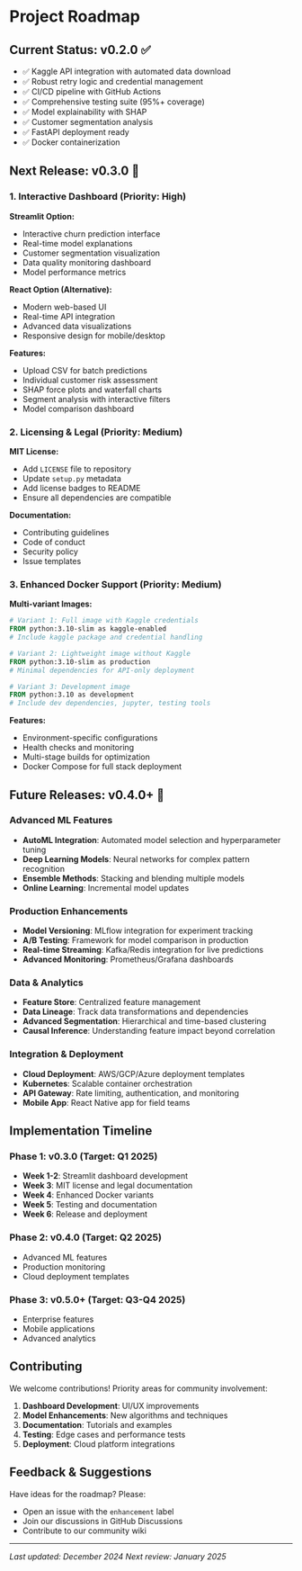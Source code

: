 # Project Roadmap

## Current Status: v0.2.0 ✅

- ✅ Kaggle API integration with automated data download
- ✅ Robust retry logic and credential management
- ✅ CI/CD pipeline with GitHub Actions
- ✅ Comprehensive testing suite (95%+ coverage)
- ✅ Model explainability with SHAP
- ✅ Customer segmentation analysis
- ✅ FastAPI deployment ready
- ✅ Docker containerization

## Next Release: v0.3.0 🎯

### 1. Interactive Dashboard (Priority: High)

**Streamlit Option:**
- Interactive churn prediction interface
- Real-time model explanations
- Customer segmentation visualization
- Data quality monitoring dashboard
- Model performance metrics

**React Option (Alternative):**
- Modern web-based UI
- Real-time API integration
- Advanced data visualizations
- Responsive design for mobile/desktop

**Features:**
- Upload CSV for batch predictions
- Individual customer risk assessment
- SHAP force plots and waterfall charts
- Segment analysis with interactive filters
- Model comparison dashboard

### 2. Licensing & Legal (Priority: Medium)

**MIT License:**
- Add `LICENSE` file to repository
- Update `setup.py` metadata
- Add license badges to README
- Ensure all dependencies are compatible

**Documentation:**
- Contributing guidelines
- Code of conduct
- Security policy
- Issue templates

### 3. Enhanced Docker Support (Priority: Medium)

**Multi-variant Images:**
```dockerfile
# Variant 1: Full image with Kaggle credentials
FROM python:3.10-slim as kaggle-enabled
# Include kaggle package and credential handling

# Variant 2: Lightweight image without Kaggle
FROM python:3.10-slim as production
# Minimal dependencies for API-only deployment

# Variant 3: Development image
FROM python:3.10 as development
# Include dev dependencies, jupyter, testing tools
```

**Features:**
- Environment-specific configurations
- Health checks and monitoring
- Multi-stage builds for optimization
- Docker Compose for full stack deployment

## Future Releases: v0.4.0+ 🚀

### Advanced ML Features
- **AutoML Integration**: Automated model selection and hyperparameter tuning
- **Deep Learning Models**: Neural networks for complex pattern recognition
- **Ensemble Methods**: Stacking and blending multiple models
- **Online Learning**: Incremental model updates

### Production Enhancements
- **Model Versioning**: MLflow integration for experiment tracking
- **A/B Testing**: Framework for model comparison in production
- **Real-time Streaming**: Kafka/Redis integration for live predictions
- **Advanced Monitoring**: Prometheus/Grafana dashboards

### Data & Analytics
- **Feature Store**: Centralized feature management
- **Data Lineage**: Track data transformations and dependencies
- **Advanced Segmentation**: Hierarchical and time-based clustering
- **Causal Inference**: Understanding feature impact beyond correlation

### Integration & Deployment
- **Cloud Deployment**: AWS/GCP/Azure deployment templates
- **Kubernetes**: Scalable container orchestration
- **API Gateway**: Rate limiting, authentication, and monitoring
- **Mobile App**: React Native app for field teams

## Implementation Timeline

### Phase 1: v0.3.0 (Target: Q1 2025)
- **Week 1-2**: Streamlit dashboard development
- **Week 3**: MIT license and legal documentation
- **Week 4**: Enhanced Docker variants
- **Week 5**: Testing and documentation
- **Week 6**: Release and deployment

### Phase 2: v0.4.0 (Target: Q2 2025)
- Advanced ML features
- Production monitoring
- Cloud deployment templates

### Phase 3: v0.5.0+ (Target: Q3-Q4 2025)
- Enterprise features
- Mobile applications
- Advanced analytics

## Contributing

We welcome contributions! Priority areas for community involvement:

1. **Dashboard Development**: UI/UX improvements
2. **Model Enhancements**: New algorithms and techniques
3. **Documentation**: Tutorials and examples
4. **Testing**: Edge cases and performance tests
5. **Deployment**: Cloud platform integrations

## Feedback & Suggestions

Have ideas for the roadmap? Please:
- Open an issue with the `enhancement` label
- Join our discussions in GitHub Discussions
- Contribute to our community wiki

---

*Last updated: December 2024*
*Next review: January 2025*